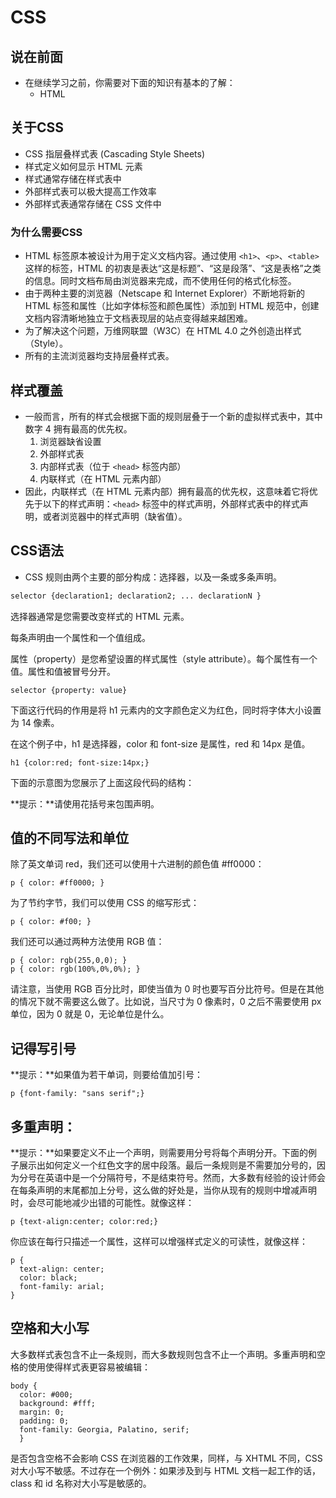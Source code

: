 # CSS
## 说在前面
* 在继续学习之前，你需要对下面的知识有基本的了解：
    * HTML

## 关于CSS
* CSS 指层叠样式表 (Cascading Style Sheets)
* 样式定义如何显示 HTML 元素
* 样式通常存储在样式表中
* 外部样式表可以极大提高工作效率
* 外部样式表通常存储在 CSS 文件中

### 为什么需要CSS
* HTML 标签原本被设计为用于定义文档内容。通过使用 `<h1>`、`<p>`、`<table>` 这样的标签，HTML 的初衷是表达“这是标题”、“这是段落”、“这是表格”之类的信息。同时文档布局由浏览器来完成，而不使用任何的格式化标签。
* 由于两种主要的浏览器（Netscape 和 Internet Explorer）不断地将新的 HTML 标签和属性（比如字体标签和颜色属性）添加到 HTML 规范中，创建文档内容清晰地独立于文档表现层的站点变得越来越困难。
* 为了解决这个问题，万维网联盟（W3C）在 HTML 4.0 之外创造出样式（Style）。
* 所有的主流浏览器均支持层叠样式表。

## 样式覆盖
* 一般而言，所有的样式会根据下面的规则层叠于一个新的虚拟样式表中，其中数字 4 拥有最高的优先权。
    1. 浏览器缺省设置
    2. 外部样式表
    3. 内部样式表（位于 `<head>` 标签内部）
    4. 内联样式（在 HTML 元素内部）
* 因此，内联样式（在 HTML 元素内部）拥有最高的优先权，这意味着它将优先于以下的样式声明：`<head>` 标签中的样式声明，外部样式表中的样式声明，或者浏览器中的样式声明（缺省值）。

## CSS语法
* CSS 规则由两个主要的部分构成：选择器，以及一条或多条声明。
```css
selector {declaration1; declaration2; ... declarationN }
```

选择器通常是您需要改变样式的 HTML 元素。

每条声明由一个属性和一个值组成。

属性（property）是您希望设置的样式属性（style attribute）。每个属性有一个值。属性和值被冒号分开。

```
selector {property: value}
```

下面这行代码的作用是将 h1 元素内的文字颜色定义为红色，同时将字体大小设置为 14 像素。

在这个例子中，h1 是选择器，color 和 font-size 是属性，red 和 14px 是值。

```
h1 {color:red; font-size:14px;}
```

下面的示意图为您展示了上面这段代码的结构：



**提示：**请使用花括号来包围声明。

## 值的不同写法和单位

除了英文单词 red，我们还可以使用十六进制的颜色值 #ff0000：

```
p { color: #ff0000; }
```

为了节约字节，我们可以使用 CSS 的缩写形式：

```
p { color: #f00; }
```

我们还可以通过两种方法使用 RGB 值：

```
p { color: rgb(255,0,0); }
p { color: rgb(100%,0%,0%); }
```

请注意，当使用 RGB 百分比时，即使当值为 0 时也要写百分比符号。但是在其他的情况下就不需要这么做了。比如说，当尺寸为 0 像素时，0 之后不需要使用 px 单位，因为 0 就是 0，无论单位是什么。

## 记得写引号

**提示：**如果值为若干单词，则要给值加引号：

```
p {font-family: "sans serif";}
```

## 多重声明：

**提示：**如果要定义不止一个声明，则需要用分号将每个声明分开。下面的例子展示出如何定义一个红色文字的居中段落。最后一条规则是不需要加分号的，因为分号在英语中是一个分隔符号，不是结束符号。然而，大多数有经验的设计师会在每条声明的末尾都加上分号，这么做的好处是，当你从现有的规则中增减声明时，会尽可能地减少出错的可能性。就像这样：

```
p {text-align:center; color:red;}	
```

你应该在每行只描述一个属性，这样可以增强样式定义的可读性，就像这样：

```
p {
  text-align: center;
  color: black;
  font-family: arial;
}
```

## 空格和大小写

大多数样式表包含不止一条规则，而大多数规则包含不止一个声明。多重声明和空格的使用使得样式表更容易被编辑：

```
body {
  color: #000;
  background: #fff;
  margin: 0;
  padding: 0;
  font-family: Georgia, Palatino, serif;
  }
```

是否包含空格不会影响 CSS 在浏览器的工作效果，同样，与 XHTML 不同，CSS 对大小写不敏感。不过存在一个例外：如果涉及到与 HTML 文档一起工作的话，class 和 id 名称对大小写是敏感的。




